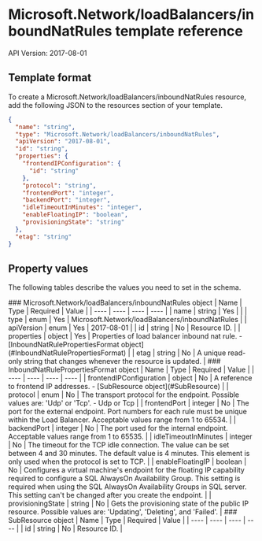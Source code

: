 # Microsoft.Network/loadBalancers/inboundNatRules template reference
API Version: 2017-08-01
## Template format

To create a Microsoft.Network/loadBalancers/inboundNatRules resource, add the following JSON to the resources section of your template.

```json
{
  "name": "string",
  "type": "Microsoft.Network/loadBalancers/inboundNatRules",
  "apiVersion": "2017-08-01",
  "id": "string",
  "properties": {
    "frontendIPConfiguration": {
      "id": "string"
    },
    "protocol": "string",
    "frontendPort": "integer",
    "backendPort": "integer",
    "idleTimeoutInMinutes": "integer",
    "enableFloatingIP": "boolean",
    "provisioningState": "string"
  },
  "etag": "string"
}
```
## Property values

The following tables describe the values you need to set in the schema.

<a id="Microsoft.Network/loadBalancers/inboundNatRules" />
### Microsoft.Network/loadBalancers/inboundNatRules object
|  Name | Type | Required | Value |
|  ---- | ---- | ---- | ---- |
|  name | string | Yes |  |
|  type | enum | Yes | Microsoft.Network/loadBalancers/inboundNatRules |
|  apiVersion | enum | Yes | 2017-08-01 |
|  id | string | No | Resource ID. |
|  properties | object | Yes | Properties of load balancer inbound nat rule. - [InboundNatRulePropertiesFormat object](#InboundNatRulePropertiesFormat) |
|  etag | string | No | A unique read-only string that changes whenever the resource is updated. |


<a id="InboundNatRulePropertiesFormat" />
### InboundNatRulePropertiesFormat object
|  Name | Type | Required | Value |
|  ---- | ---- | ---- | ---- |
|  frontendIPConfiguration | object | No | A reference to frontend IP addresses. - [SubResource object](#SubResource) |
|  protocol | enum | No | The transport protocol for the endpoint. Possible values are: 'Udp' or 'Tcp'. - Udp or Tcp |
|  frontendPort | integer | No | The port for the external endpoint. Port numbers for each rule must be unique within the Load Balancer. Acceptable values range from 1 to 65534. |
|  backendPort | integer | No | The port used for the internal endpoint. Acceptable values range from 1 to 65535. |
|  idleTimeoutInMinutes | integer | No | The timeout for the TCP idle connection. The value can be set between 4 and 30 minutes. The default value is 4 minutes. This element is only used when the protocol is set to TCP. |
|  enableFloatingIP | boolean | No | Configures a virtual machine's endpoint for the floating IP capability required to configure a SQL AlwaysOn Availability Group. This setting is required when using the SQL AlwaysOn Availability Groups in SQL server. This setting can't be changed after you create the endpoint. |
|  provisioningState | string | No | Gets the provisioning state of the public IP resource. Possible values are: 'Updating', 'Deleting', and 'Failed'. |


<a id="SubResource" />
### SubResource object
|  Name | Type | Required | Value |
|  ---- | ---- | ---- | ---- |
|  id | string | No | Resource ID. |


